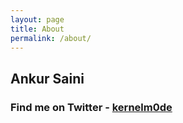 ```yaml
---
layout: page
title: About
permalink: /about/
---
```


## Ankur Saini

### Find me on Twitter - [kernelm0de](https://twitter.com/kernelm0de)
